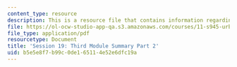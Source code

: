 ```yaml
---
content_type: resource
description: This is a resource file that contains information regarding session 19.
file: https://ol-ocw-studio-app-qa.s3.amazonaws.com/courses/11-s945-urbanizing-china-a-reflective-dialogue-fall-2013/b5e5e8f7b99c0de165114e52e6dfc19a_MIT11_S945F13_Session19.pdf
file_type: application/pdf
resourcetype: Document
title: 'Session 19: Third Module Summary Part 2'
uid: b5e5e8f7-b99c-0de1-6511-4e52e6dfc19a
---
```

